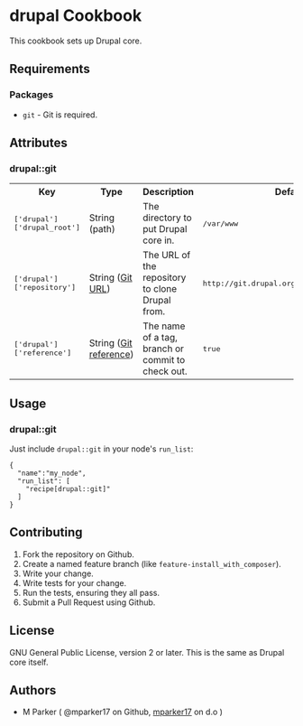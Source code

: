 # drupal Cookbook

This cookbook sets up Drupal core.

## Requirements

### Packages

- `git` - Git is required.

## Attributes

### drupal::git

<table>
  <tr>
    <th>Key</th>
    <th>Type</th>
    <th>Description</th>
    <th>Default</th>
  </tr>
  <tr>
    <td><tt>['drupal']['drupal_root']</tt></td>
    <td>String (path)</td>
    <td>The directory to put Drupal core in.</td>
    <td><tt>/var/www</tt></td>
  </tr>
  <tr>
    <td><tt>['drupal']['repository']</tt></td>
    <td>String (<a href="http://git-scm.com/docs/git-clone#_git_urls">Git URL</a>)</td>
    <td>The URL of the repository to clone Drupal from.</td>
    <td><tt>http://git.drupal.org/project/drupal.git</tt></td>
  </tr>
  <tr>
    <td><tt>['drupal']['reference']</tt></td>
    <td>String (<a href="http://git-scm.com/book/en/Git-Internals-Git-References">Git reference</a>)</td>
    <td>The name of a tag, branch or commit to check out.</td>
    <td><tt>true</tt></td>
  </tr>
</table>


## Usage

### drupal::git

Just include `drupal::git` in your node's `run_list`:


	{
	  "name":"my_node",
	  "run_list": [
	    "recipe[drupal::git]"
	  ]
	}

## Contributing

1. Fork the repository on Github.
2. Create a named feature branch (like `feature-install_with_composer`).
3. Write your change.
4. Write tests for your change.
5. Run the tests, ensuring they all pass.
6. Submit a Pull Request using Github.

## License

GNU General Public License, version 2 or later. This is the same as Drupal core itself.

## Authors

* M Parker ( @mparker17 on Github, [mparker17](http://drupal.org/user/536298) on d.o )
